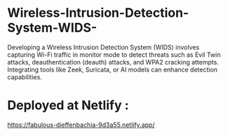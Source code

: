# Wireless-Intrusion-Detection-System-WIDS-

Developing a Wireless Intrusion Detection System (WIDS) involves capturing Wi-Fi traffic in monitor mode to detect threats such as Evil Twin attacks, deauthentication (deauth) attacks, and WPA2 cracking attempts. Integrating tools like Zeek, Suricata, or AI models can enhance detection capabilities.

# Deployed at Netlify : 
https://fabulous-dieffenbachia-9d3a55.netlify.app/
